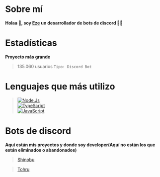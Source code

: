 
# Sobre mí
**Holaa 👋, soy [Eze](https://discord.gg/vBEpM5258V) un desarrollador de bots de discord 👨‍💻**

# Estadísticas 
**Proyecto más grande**
> 135.060 usuarios `Tipo: Discord Bot`

# Lenguajes que más utilizo
> [![Node.Js](https://img.shields.io/badge/Node.JS-339933?style=for-the-badge&logo=node.js&logoColor=white&labelColor=101010)]()<br/>
> [![TypeScript](https://img.shields.io/badge/TypeScript-3b85d1?style=for-the-badge&logo=typescript&logoColor=white&labelColor=101010)]()<br/>
> [![JavaScript](https://img.shields.io/badge/JavaScript-F7DF1E?style=for-the-badge&logo=javascript&logoColor=white&labelColor=101010)]()<br/>

# Bots de discord
**Aquí están mis proyectos y donde soy developer(Aquí no están los que están eliminados o abandonados)**
> [Shinobu](https://dsc.gg/shinobu-bot)

> [Tohru](https://discord.com/api/oauth2/authorize?client_id=862482131375489054&permissions=8&scope=bot%20applications.commands)
